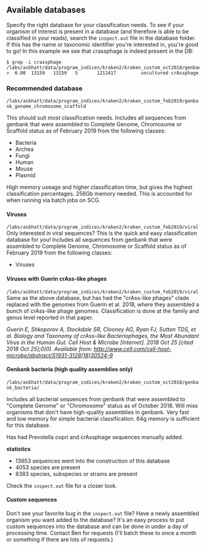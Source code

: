 ## Available databases
Specify the right database for your classification needs. To see if your organism of interest is present in a database (and therefore is able to be classified in your reads), search the `inspect.out` file in the database folder. If this has the name or taxonomic identifier you're interested in, you're good to go! In this example we see that crassphage is indeed present in the DB:
```
$ grep -i crassphage /labs/asbhatt/data/program_indices/kraken2/kraken_custom_oct2018/genbank_bacteria/inspect.out 
>  0.00  13159   13159   S       1211417         uncultured crAssphage

```

### Recommended database
`/labs/asbhatt/data/program_indices/kraken2/kraken_custom_feb2019/genbank_genome_chromosome_scaffold`

This should suit most classification needs. Includes all sequences from genbank that were assembled to Complete Genome, Chromosome or Scaffold status as of February 2019 from the following classes:
- Bacteria 
- Archea
- Fungi
- Human
- Mouse
- Plasmid

High memory useage and higher classification time, but gives the highest classification percentages. 256Gb memory needed. This is accounted for when running via batch jobs on SCG. 

#### Viruses
`/labs/asbhatt/data/program_indices/kraken2/kraken_custom_feb2019/viral`
Only interested in viral sequences? This is the quick and easy classification database for you! Includes all sequences from genbank that were assembled to Complete Genome, Chromosome or Scaffold status as of February 2019 from the following classes:
- Viruses

#### Viruses with Guerin crAss-like phages 
`/labs/asbhatt/data/program_indices/kraken2/kraken_custom_feb2019/viral`
Same as the above database, but has had the "crAss-like phages" clade replaced with the genomes from Guerin et al. 2018, where they assembled a bunch of crAss-like phage genomes. Classification is done at the family and genus level reported in that paper. 

_Guerin E, Shkoporov A, Stockdale SR, Clooney AG, Ryan FJ, Sutton TDS, et al. Biology and Taxonomy of crAss-like Bacteriophages, the Most Abundant Virus in the Human Gut. Cell Host & Microbe [Internet]. 2018 Oct 25 [cited 2018 Oct 25];0(0). Available from: http://www.cell.com/cell-host-microbe/abstract/S1931-3128(18)30524-9_


#### Genbank bacteria (high quality assemblies only)
`/labs/asbhatt/data/program_indices/kraken2/kraken_custom_oct2018/genbank_bacteria/`

Includes all bacterial sequences from genbank that were assembled to "Complete Genome" or "Chromosome" status as of October 2018. Will miss organisms that don't have high-quality assemblies in genbank. Very fast and low memory for simple bacterial classification. 64g memory is sufficient for this database.

Has had Prevotella copri and crAssphage sequences manually added. 

**statistics**
- 13653 sequences went into the construction of this database
- 4053 species are present
- 8383 species, subspecies or strains are present

Check the `inspect.out` file for a closer look. 

#### Custom sequences
Don't see your favorite bug in the `inspect.out` file? Have a newly assembled organism you want added to the database? It's an easy process to put custom sequences into the database and can be done in under a day of processing time. Contact Ben for requests (I'll batch these to once a month or something if there are lots of requests.)

